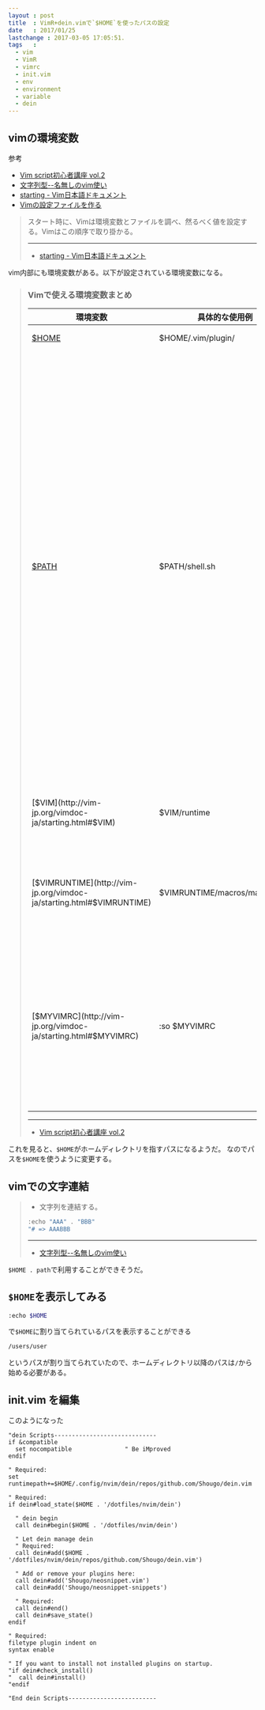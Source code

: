 ```yaml
---
layout : post
title  : VimR+dein.vimで`$HOME`を使ったパスの設定
date   : 2017/01/25
lastchange : 2017-03-05 17:05:51.
tags   :
  - vim
  - VimR
  - vimrc
  - init.vim
  - env
  - environment
  - variable
  - dein
---
```


## vimの環境変数

参考

* [Vim script初心者講座 vol.2 ](https://mba-hack.blogspot.jp/2013/11/vim-script-vol2.html#v2m01)
* [文字列型--名無しのvim使い](http://nanasi.jp/articles/code/variable/string.html)
* [starting - Vim日本語ドキュメント](http://vim-jp.org/vimdoc-ja/starting.html)
* [Vimの設定ファイルを作る](http://qiita.com/tetsuya/items/75987487ffac42250d3b)

> スタート時に、Vimは環境変数とファイルを調べ、然るべく値を設定する。Vimはこの順序で取り掛かる。
> 
> ---
> 
> * [starting - Vim日本語ドキュメント](http://vim-jp.org/vimdoc-ja/starting.html)

vim内部にも環境変数がある。以下が設定されている環境変数になる。

> ### Vimで使える環境変数まとめ  
>
> 環境変数                                                             | 具体的な使用例                 | 内容              
> -------------------------------------------------------------------- | ------------------------------ | ---------------------------------------------------------------------
> [$HOME](http://vim.wikia.com/wiki/Open_vimrc_file)                   | $HOME/.vim/plugin/             | ホームディレクトリを意味します。                                        
> [$PATH](http://qiita.com/rbtnn/items/36e86d30c7c00d99050a)           | $PATH/shell.sh                 | よく「パスの通った場所にコピー」等と言われますが、「$PATH」のことを意味します｡「$PATH」の中には、パスに設定した様々なディレクトリが入っています。シェル端末から「$ echo $PATH」で確認して下さい｡このようにすることで､先ほど示されたディレクトリ(パスに設定したディレクトリ)の中に置いたファイルは､ディレクトリを指定しないで､直接ファイルを実行できる(直接実行できるように見せかける)というメリットがあります。  つまり、本来なら「$ /usr/bin/shell.sh」としなければならないところと、「/usr/bin」をパスに設定してるなら、「$ shell.sh」というようにファイル名だけで実行できるようになります｡
> [$VIM](http://vim-jp.org/vimdoc-ja/starting.html#$VIM)               | $VIM/runtime                   | Vimが使用するさまざまなファイルの置き場所を見つけるために利用できます。 
> [$VIMRUNTIME](http://vim-jp.org/vimdoc-ja/starting.html#$VIMRUNTIME) | $VIMRUNTIME/macros/matchit.vim | ヘルプファイルや構文強調表示の定義ファイルのような、Vimが使用するさまざまな支援ファイルの置き場所を見つけるために使用できます。
> [$MYVIMRC](http://vim-jp.org/vimdoc-ja/starting.html#$MYVIMRC)       | :so $MYVIMRC                   | 自分の「.vimrc」という設定ファイルを意味します｡先の具体例は、自分の設定ファイルを読み込むというコマンドです。ちなみに、「:so」は「:source」の省略形です。これは、「ソースを読み込む」という命令であることがほとんどです｡ 
>
> ---
>
> * [Vim script初心者講座 vol.2 ](https://mba-hack.blogspot.jp/2013/11/vim-script-vol2.html#v2m01)


これを見ると、`$HOME`がホームディレクトリを指すパスになるようだ。
なのでパスを`$HOME`を使うように変更する。

## vimでの文字連結

> * 文字列を連結する。
> 
> ```sh
> :echo "AAA" . "BBB"
> "# => AAABBB
> ```
> 
> ---
> 
> * [文字列型--名無しのvim使い](http://nanasi.jp/articles/code/variable/string.html)

`$HOME . path`で利用することができそうだ。

## `$HOME`を表示してみる

```sh
:echo $HOME
```
で`$HOME`に割り当てられているパスを表示することができる

```sh
/users/user
```

というパスが割り当てられていたので、ホームディレクトリ以降のパスは`/`から始める必要がある。

## __init.vim__ を編集

このようになった

```
"dein Scripts-----------------------------
if &compatible
  set nocompatible               " Be iMproved
endif

" Required:
set runtimepath+=$HOME/.config/nvim/dein/repos/github.com/Shougo/dein.vim

" Required:
if dein#load_state($HOME . '/dotfiles/nvim/dein')

  " dein begin
  call dein#begin($HOME . '/dotfiles/nvim/dein')

  " Let dein manage dein
  " Required:
  call dein#add($HOME . '/dotfiles/nvim/dein/repos/github.com/Shougo/dein.vim')

  " Add or remove your plugins here:
  call dein#add('Shougo/neosnippet.vim')
  call dein#add('Shougo/neosnippet-snippets')

  " Required:
  call dein#end()
  call dein#save_state()
endif

" Required:
filetype plugin indent on
syntax enable

" If you want to install not installed plugins on startup.
"if dein#check_install()
"  call dein#install()
"endif

"End dein Scripts-------------------------
```
